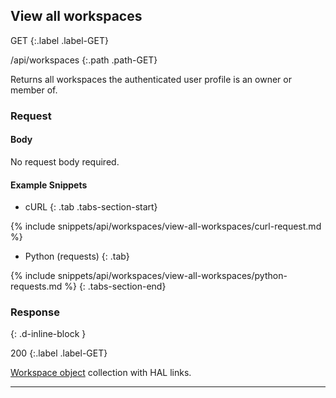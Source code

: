 ## View all workspaces

GET
{:.label .label-GET}

/api/workspaces
{:.path .path-GET}

Returns all workspaces the authenticated user profile is an owner or member of.

### Request

#### Body
No request body required.

#### Example Snippets
- cURL
{: .tab .tabs-section-start}

{% include snippets/api/workspaces/view-all-workspaces/curl-request.md %}

- Python (requests)
{: .tab}

{% include snippets/api/workspaces/view-all-workspaces/python-requests.md %}
{: .tabs-section-end}

### Response
{: .d-inline-block }

200
{:.label .label-GET}

[Workspace object](#workspace-object) collection with HAL links.

---
